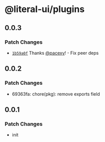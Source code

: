 # @literal-ui/plugins

## 0.0.3

### Patch Changes

- [`1b59a0f`](https://github.com/literal-ui/literal-ui/commit/1b59a0f6e35c64990158727b4b9847d169228744) Thanks [@pacexy](https://github.com/pacexy)! - Fix peer deps

## 0.0.2

### Patch Changes

- 69363fa: chore(pkg): remove exports field

## 0.0.1

### Patch Changes

- init
